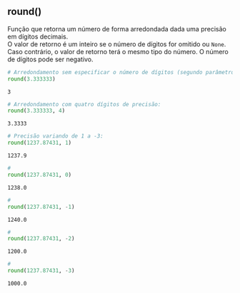 ## round()

Função que retorna um número de forma arredondada dada uma precisão em
dígitos decimais.  
O valor de retorno é um inteiro se o número de dígitos for omitido ou `None`.
Caso contrário, o valor de retorno terá o mesmo tipo do número. O número de
dígitos pode ser negativo.

```python
# Arredondamento sem especificar o número de dígitos (segundo parâmetro)
round(3.333333)
```

```
3
```

```python
# Arredondamento com quatro dígitos de precisão:
round(3.333333, 4)
```

```
3.3333
```

```python
# Precisão variando de 1 a -3:
round(1237.87431, 1)
```

```
1237.9
```

```python
#
round(1237.87431, 0)
```

```
1238.0
```

```python
# 
round(1237.87431, -1)
```

```
1240.0
```

```python
#
round(1237.87431, -2)
```

```
1200.0
```

```python
# 
round(1237.87431, -3)
```

```
1000.0
```

